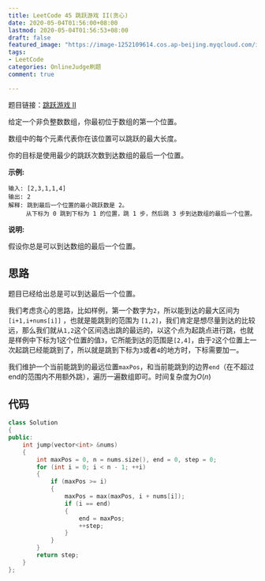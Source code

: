```yaml
---
title: LeetCode 45 跳跃游戏 II(贪心)
date: 2020-05-04T01:56:00+08:00
lastmod: 2020-05-04T01:56:53+08:00
draft: false
featured_image: "https://image-1252109614.cos.ap-beijing.myqcloud.com/img/20210508201223.png"
tags:
- LeetCode
categories: OnlineJudge刷题
comment: true

---
```


题目链接：[跳跃游戏 II](https://leetcode-cn.com/problems/jump-game-ii/)

给定一个非负整数数组，你最初位于数组的第一个位置。

数组中的每个元素代表你在该位置可以跳跃的最大长度。

你的目标是使用最少的跳跃次数到达数组的最后一个位置。

**示例:**

```
输入: [2,3,1,1,4]
输出: 2
解释: 跳到最后一个位置的最小跳跃数是 2。
     从下标为 0 跳到下标为 1 的位置，跳 1 步，然后跳 3 步到达数组的最后一个位置。
```

**说明:**

假设你总是可以到达数组的最后一个位置。

## 思路

题目已经给出总是可以到达最后一个位置。

我们考虑贪心的思路，比如样例，第一个数字为`2`，所以能到达的最大区间为 `[i+1,i+nums[i]]` ，也就是能跳到的范围为 `[1,2]`，我们肯定是想尽量到达的比较远，那么我们就从`1,2`这个区间选出跳的最远的，以这个点为起跳点进行跳，也就是样例中下标为1这个位置的值`3`，它所能到达的范围是`[2,4]`，由于`2`这个位置上一次起跳已经能跳到了，所以就是跳到下标为`3`或者`4`的地方时，下标需要加一。

我们维护一个当前能跳到的最远位置`maxPos`，和当前能跳到的边界`end`（在不超过end的范围内不用额外跳），遍历一遍数组即可。时间复杂度为$O(n)$

## 代码

```cpp
class Solution
{
public:
    int jump(vector<int> &nums)
    {
        int maxPos = 0, n = nums.size(), end = 0, step = 0;
        for (int i = 0; i < n - 1; ++i)
        {
            if (maxPos >= i)
            {
                maxPos = max(maxPos, i + nums[i]);
                if (i == end)
                {
                    end = maxPos;
                    ++step;
                }
            }
        }
        return step;
    }
};
```
